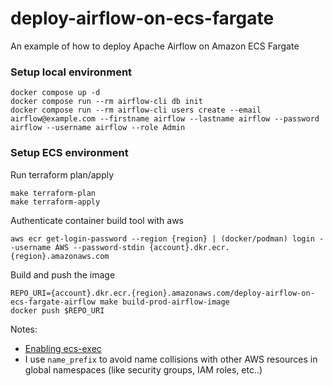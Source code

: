 # deploy-airflow-on-ecs-fargate
An example of how to deploy Apache Airflow on Amazon ECS Fargate

### Setup local environment
```
docker compose up -d
docker compose run --rm airflow-cli db init
docker compose run --rm airflow-cli users create --email airflow@example.com --firstname airflow --lastname airflow --password airflow --username airflow --role Admin
```

### Setup ECS environment

Run terraform plan/apply
```shell
make terraform-plan
make terraform-apply
```

Authenticate container build tool with aws
```shell
aws ecr get-login-password --region {region} | (docker/podman) login --username AWS --password-stdin {account}.dkr.ecr.{region}.amazonaws.com
```

Build and push the image
```shell
REPO_URI={account}.dkr.ecr.{region}.amazonaws.com/deploy-airflow-on-ecs-fargate-airflow make build-prod-airflow-image
docker push $REPO_URI
```

Notes:
- [Enabling ecs-exec](https://docs.aws.amazon.com/AmazonECS/latest/developerguide/ecs-exec.html)
- I use `name_prefix` to avoid name collisions with other AWS resources in global namespaces (like security groups, IAM roles, etc..)
